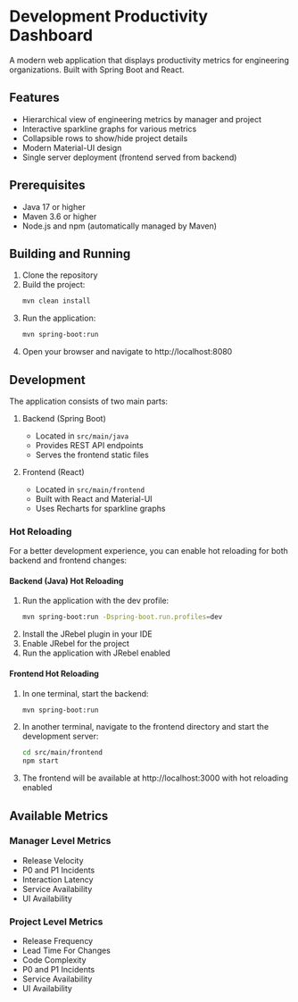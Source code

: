 # Development Productivity Dashboard

A modern web application that displays productivity metrics for engineering organizations. Built with Spring Boot and React.

## Features

- Hierarchical view of engineering metrics by manager and project
- Interactive sparkline graphs for various metrics
- Collapsible rows to show/hide project details
- Modern Material-UI design
- Single server deployment (frontend served from backend)

## Prerequisites

- Java 17 or higher
- Maven 3.6 or higher
- Node.js and npm (automatically managed by Maven)

## Building and Running

1. Clone the repository
2. Build the project:
   ```bash
   mvn clean install
   ```
3. Run the application:
   ```bash
   mvn spring-boot:run
   ```
4. Open your browser and navigate to http://localhost:8080

## Development

The application consists of two main parts:

1. Backend (Spring Boot)
   - Located in `src/main/java`
   - Provides REST API endpoints
   - Serves the frontend static files

2. Frontend (React)
   - Located in `src/main/frontend`
   - Built with React and Material-UI
   - Uses Recharts for sparkline graphs

### Hot Reloading

For a better development experience, you can enable hot reloading for both backend and frontend changes:

#### Backend (Java) Hot Reloading
1. Run the application with the dev profile:
   ```bash
   mvn spring-boot:run -Dspring-boot.run.profiles=dev
   ```
2. Install the JRebel plugin in your IDE
3. Enable JRebel for the project
4. Run the application with JRebel enabled

#### Frontend Hot Reloading
1. In one terminal, start the backend:
   ```bash
   mvn spring-boot:run
   ```
2. In another terminal, navigate to the frontend directory and start the development server:
   ```bash
   cd src/main/frontend
   npm start
   ```
3. The frontend will be available at http://localhost:3000 with hot reloading enabled

## Available Metrics

### Manager Level Metrics
- Release Velocity
- P0 and P1 Incidents
- Interaction Latency
- Service Availability
- UI Availability

### Project Level Metrics
- Release Frequency
- Lead Time For Changes
- Code Complexity
- P0 and P1 Incidents
- Service Availability
- UI Availability
